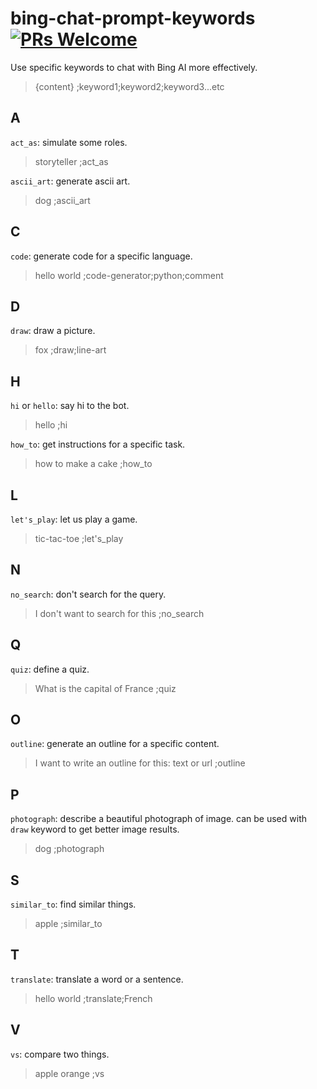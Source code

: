 # bing-chat-prompt-keywords [![PRs Welcome](https://img.shields.io/badge/PRs-welcome-brightgreen.svg?style=flat-square)](https://makeapullrequest.com)
Use specific keywords to chat with Bing AI more effectively.

> {content} ;keyword1;keyword2;keyword3...etc


## A

`act_as`: simulate some roles.
> storyteller ;act_as

`ascii_art`: generate ascii art.
> dog ;ascii_art

## C

`code`: generate code for a specific language.
> hello world ;code-generator;python;comment

## D

`draw`: draw a picture.
> fox ;draw;line-art

## H

`hi` or `hello`: say hi to the bot.
> hello ;hi

`how_to`: get instructions for a specific task.
> how to make a cake ;how_to

## L

`let's_play`: let us play a game.
> tic-tac-toe ;let's_play

## N

`no_search`: don't search for the query.
> I don't want to search for this ;no_search

## Q

`quiz`: define a quiz.
> What is the capital of France ;quiz

## O
`outline`: generate an outline for a specific content.
> I want to write an outline for this: text or url ;outline

## P
`photograph`: describe a beautiful photograph of image. can be used with `draw` keyword to get better image results.
> dog ;photograph

## S

`similar_to`: find similar things.
> apple ;similar_to

## T

`translate`: translate a word or a sentence.
> hello world ;translate;French

## V

`vs`: compare two things.
> apple orange ;vs
